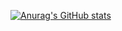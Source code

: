 [![Anurag's GitHub stats](https://github-readme-stats.vercel.app/api?username=dodoarg&show_icons=true&theme=tokyonight)](https://github.com/anuraghazra/github-readme-stats)
